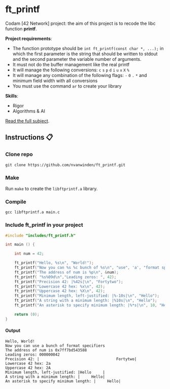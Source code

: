 # ft_printf
Codam [42 Network] project: the aim of this project is to recode the libc function **printf**.

__Project requirements__:

- The function prototype should be `int ft_printf(const char *, ...);` in which the first parameter is the string that should be written to stdout and the second parameter the variable number of arguments.
- It must not do the buffer management like the real printf
- It will manage the following conversions: `c` `s` `p` `d` `i` `u` `x` `X` `%`
- It will manage any combination of the following flags: `-` `0` `.` `*` and minimum field width with all conversions
- You must use the command `ar` to create your library

__Skills__:

- Rigor
- Algorithms & AI

[Read the full subject]().

## Instructions :clipboard:

### Clone repo

`git clone https://github.com/nvanwinden/ft_printf.git`

### Make

Run `make` to create the `libftprintf.a` library.

### Compile

`gcc libftprintf.a main.c`

### Include ft_printf in your project

```C
#include "includes/ft_printf.h"

int main () {

	int num = 42;

	ft_printf("Hello, %s\n", "World!");
	ft_printf("Now you can %s %c bunch of %s\n", "use", 'a', "format specifiers");
	ft_printf("The address of num is %p\n", &num);
	ft_printf( "%s%09d\n","Leading zeros: ", 42);
	ft_printf("Precision 42: |%42s|\n", "Fortytwo");
	ft_printf("Lowercase 42 hex: %x\n", 42);
	ft_printf("Uppercase 42 hex: %X\n", 42);
	ft_printf("Minimum length, left-justified: |%-10s|\n", "Hello");
	ft_printf("A string with a minimum length: |%10s|\n", "Hello");
	ft_printf("An asterisk to specify minimum length: |%*s|\n", 10, "Hello");

	return (0);
}
```
#### Output

```
Hello, World!
Now you can use a bunch of format specifiers
The address of num is 0x7ff7bd543588
Leading zeros: 000000042
Precision 42: |                                  Fortytwo|
Lowercase 42 hex: 2a
Uppercase 42 hex: 2A
Minimum length, left-justified: |Hello     |
A string with a minimum length: |     Hello|
An asterisk to specify minimum length: |     Hello|
```
